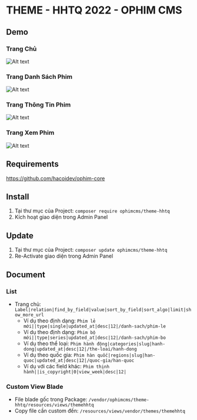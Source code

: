 # THEME - HHTQ 2022 - OPHIM CMS

## Demo
### Trang Chủ
![Alt text](https://i.ibb.co/L5RJkJb/HHTQ-INDEX.png "Home Page")

### Trang Danh Sách Phim
![Alt text](https://i.ibb.co/nMxHy5m/HHTQ-CATALOG.png "Catalog Page")

### Trang Thông Tin Phim
![Alt text](https://i.ibb.co/B4XjKWr/HHTQ-SINGLE.png "Single Page")

### Trang Xem Phim
![Alt text](https://i.ibb.co/X5190BS/HHTQ-EPISODE.png "Episode Page")

## Requirements
https://github.com/hacoidev/ophim-core

## Install
1. Tại thư mục của Project: `composer require ophimcms/theme-hhtq`
2. Kích hoạt giao diện trong Admin Panel

## Update
1. Tại thư mục của Project: `composer update ophimcms/theme-hhtq`
2. Re-Activate giao diện trong Admin Panel

## Document
### List
- Trang chủ: `Label|relation|find_by_field|value|sort_by_field|sort_algo|limit|show_more_url`
    + Ví dụ theo định dạng: `Phim lẻ mới||type|single|updated_at|desc|12|/danh-sach/phim-le`
    + Ví dụ theo định dạng: `Phim bộ mới||type|series|updated_at|desc|12|/danh-sach/phim-bo`
    + Ví dụ theo thể loại: `Phim hành động|categories|slug|hanh-dong|updated_at|desc|12|/the-loai/hanh-dong`
    + Ví dụ theo quốc gia: `Phim hàn quốc|regions|slug|han-quoc|updated_at|desc|12|/quoc-gia/han-quoc`
    + Ví dụ với các field khác: `Phim thịnh hành||is_copyright|0|view_week|desc|12|`


### Custom View Blade
- File blade gốc trong Package: `/vendor/ophimcms/theme-hhtq/resources/views/themehhtq`
- Copy file cần custom đến: `/resources/views/vendor/themes/themehhtq`
